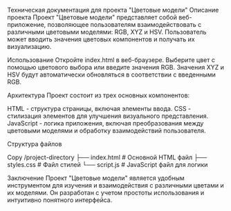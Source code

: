 Техническая документация для проекта "Цветовые модели"
Описание проекта
Проект "Цветовые модели" представляет собой веб-приложение, позволяющее пользователям взаимодействовать с различными цветовыми моделями: RGB, XYZ и HSV. Пользователь может вводить значения цветовых компонентов и получать их визуализацию.

Использование
Откройте index.html в веб-браузере.
Выберите цвет с помощью цветового выбора или введите значения RGB.
Значения XYZ и HSV будут автоматически обновляться в соответствии с введенными RGB.

Архитектура
Проект состоит из трех основных компонентов:

HTML - структура страницы, включая элементы ввода.
CSS - стилизация элементов для улучшения визуального представления.
JavaScript - логика приложения, включая преобразования между цветовыми моделями и обработку взаимодействий пользователя.

Структура файлов

Copy
/project-directory
    ├── index.html      # Основной HTML файл
    ├── styles.css      # Файл стилей
    └── script.js       # JavaScript файл для логики

Заключение
Проект "Цветовые модели" является удобным инструментом для изучения и взаимодействия с различными цветами и их моделями. Он разработан с учетом простоты использования и интуитивно понятного интерфейса.